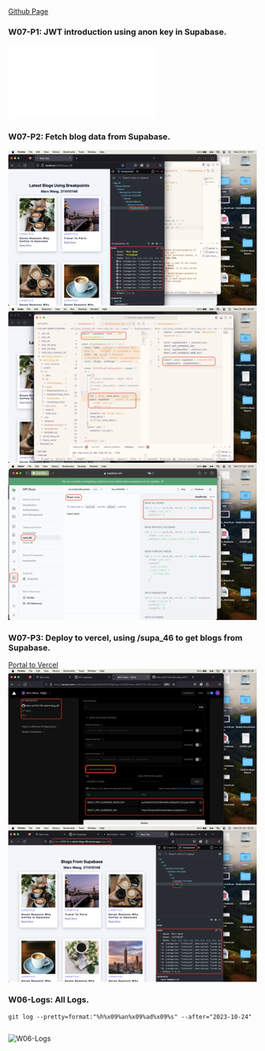 [Github Page](https://github.com/marx-w/1121-WP1-demo-211410146.git)

### W07-P1: JWT introduction using anon key in Supabase.
![W07-P1](./231025_w07_46.md)

### W07-P2: Fetch blog data from Supabase.
![W07-P2-1](./w07-p2-1.png)
![W07-P2-2](./w07-p2-2.png)
![W07-P2-3](./W07-p2-3.png)

### W07-P3: Deploy to vercel, using /supa_46 to get blogs from Supabase.
[Portal to Vercel](https://1121-2-n-client-blog-46.vercel.app/supa_46)
![W07-P3-1](./w07-p3-1.png)
![W07-P3-2](./w07-p3-2.png)

### W06-Logs: All Logs.
```
git log --pretty=format:"%h%x09%an%x09%ad%x09%s" --after="2023-10-24"
```
```

```
![W06-Logs](./W06-Logs.png)